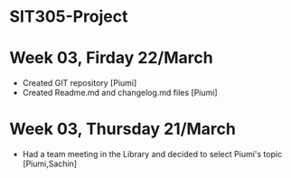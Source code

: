 # SIT305-Project

# Week 03, Firday 22/March
- Created GIT repository [Piumi]
- Created Readme.md and changelog.md files [Piumi]


# Week 03, Thursday 21/March
- Had a team meeting in the Library and decided to select Piumi's topic [Piumi,Sachin]

